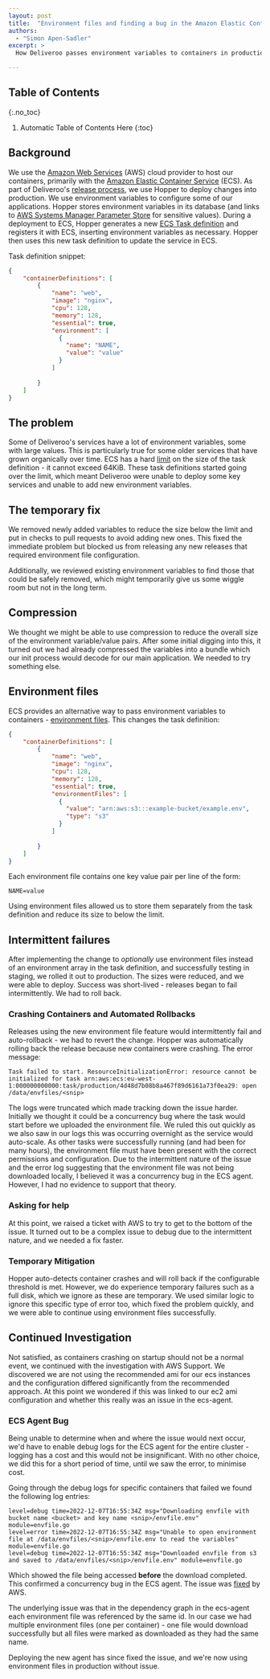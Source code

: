 ```yaml
---
layout: post
title:  "Environment files and finding a bug in the Amazon Elastic Container Service Agent"
authors:
  - "Simon Apen-Sadler"
excerpt: >
  How Deliveroo passes environment variables to containers in production

---
```


## Table of Contents
{:.no_toc}

1. Automatic Table of Contents Here
{:toc}

## Background

We use the [Amazon Web Services][aws] (AWS) cloud provider to host our containers, primarily with the [Amazon Elastic Container Service][ecs] (ECS). As part of Deliveroo's [release process][app-dev], we use Hopper to deploy changes into production. We use environment variables to configure some of our applications. Hopper stores environment variables in its database (and links to [AWS Systems Manager Parameter Store][param-store] for sensitive values). During a deployment to ECS, Hopper generates a new [ECS Task definition][task-def] and registers it with ECS, inserting environment variables as necessary. Hopper then uses this new task definition to update the service in ECS.

Task definition snippet:

```json
{
    "containerDefinitions": [
        {
            "name": "web",
            "image": "nginx",
            "cpu": 128,
            "memory": 128,
            "essential": true,
            "environment": [
              {
                "name": "NAME",
                "value": "value"
              }
            ]
          
        }
    ]
}
```

## The problem

Some of Deliveroo's services have a lot of environment variables, some with large values. This is particularly true for some older services that have grown organically over time. ECS has a hard [limit][ecs-limit] on the size of the task definition - it cannot exceed 64KiB. These task definitions started going over the limit, which meant Deliveroo were unable to deploy some key services and unable to add new environment variables.

## The temporary fix

We removed newly added variables to reduce the size below the limit and put in checks to pull requests to avoid adding new ones. This fixed the immediate problem but blocked us from releasing any new releases that required environment file configuration. 

Additionally, we reviewed existing environment variables to find those that could be safely removed, which might temporarily give us some wiggle room but not in the long term.

## Compression 
We thought we might be able to use compression to reduce the overall size of the environment variable/value pairs. After some initial digging into this, it turned out we had already compressed the variables into a bundle which our init process would decode for our main application. We needed to try something else.

## Environment files

ECS provides an alternative way to pass environment variables to containers - [environment files][env-files]. This changes the task definition:

```json
{
    "containerDefinitions": [
        {
            "name": "web",
            "image": "nginx",
            "cpu": 128,
            "memory": 128,
            "essential": true,
            "environmentFiles": [
              {
                "value": "arn:aws:s3:::example-bucket/example.env",
                "type": "s3"
              }
            ]
          
        }
    ]
}
```

Each environment file contains one key value pair per line of the form:

```text
NAME=value
```

Using environment files allowed us to store them separately from the task definition and reduce its size to below the limit.

## Intermittent failures

After implementing the change to *optionally* use environment files instead of an environment array in the task definition, and successfully testing in staging, we rolled it out to production. The sizes were reduced, and we were able to deploy. Success was short-lived - releases began to fail intermittently. We had to roll back.

### Crashing Containers and Automated Rollbacks
Releases using the new environment file feature would intermittently fail and auto-rollback - we had to revert the change. Hopper was automatically rolling back the release because new containers were crashing. The error message:

```text
Task failed to start. ResourceInitializationError: resource cannot be initialized for task arn:aws:ecs:eu-west-1:000000000000:task/production/4d48d7b08b8a467f89d6161a73f0ea29: open /data/envfiles/<snip>
```

The logs were truncated which made tracking down the issue harder. Initially we thought it could be a concurrency bug where the task would start before we uploaded the environment file. We ruled this out quickly as we also saw in our logs this was occurring overnight as the service would auto-scale. As other tasks were successfully running (and had been for many hours), the environment file must have been present with the correct permissions and configuration. Due to the intermittent nature of the issue and the error log suggesting that the environment file was not being downloaded locally, I believed it was a concurrency bug in the ECS agent. However, I had no evidence to support that theory.

### Asking for help

At this point, we raised a ticket with AWS to try to get to the bottom of the issue. It turned out to be a complex issue to debug due to the intermittent nature, and we needed a fix faster.

### Temporary Mitigation

Hopper auto-detects container crashes and will roll back if the configurable threshold is met. However, we do experience temporary failures such as a full disk, which we ignore as these are temporary. We used similar logic to ignore this specific type of error too, which fixed the problem quickly, and we were able to continue using environment files successfully.

## Continued Investigation

Not satisfied, as containers crashing on startup should not be a normal event, we continued with the investigation with AWS Support. We discovered we are not using the recommended ami for our ecs instances and the configuration differed significantly from the recommended approach. At this point we wondered if this was linked to our ec2 ami configuration and whether this really was an issue in the ecs-agent.

### ECS Agent Bug

Being unable to determine when and where the issue would next occur, we'd have to enable debug logs for the ECS agent for the entire cluster - logging has a cost and this would not be insignificant. With no other choice, we did this for a short period of time, until we saw the error, to minimise cost.

Going through the debug logs for specific containers that failed we found the following log entries:

```text
level=debug time=2022-12-07T16:55:34Z msg="Downloading envfile with bucket name <bucket> and key name <snip>/envfile.env" module=envfile.go
level=error time=2022-12-07T16:55:34Z msg="Unable to open environment file at /data/envfiles/<snip>/envfile.env to read the variables" module=envfile.go
level=debug time=2022-12-07T16:55:34Z msg="Downloaded envfile from s3 and saved to /data/envfiles/<snip>/envfile.env" module=envfile.go
```

Which showed the file being accessed **before** the download completed. This confirmed a concurrency bug in the ECS agent. The issue was [fixed][fix-pr] by AWS. 

The underlying issue was that in the dependency graph in the ecs-agent each environment file was referenced by the same id. In our case we had multiple environment files (one per container) - one file would download successfully but all files were marked as downloaded as they had the same name.

Deploying the new agent has since fixed the issue, and we're now using environment files in production without issue.

[aws]:https://aws.amazon.com/
[deliveroo-ecs]:https://deliveroo.engineering/2020/06/16/using-aws-ec2-and-ecs-to-host-hundreds-of-services.html
[ecs]:https://docs.aws.amazon.com/AmazonECS/latest/developerguide/Welcome.html
[task-def]:https://docs.aws.amazon.com/AmazonECS/latest/developerguide/task_definitions.html
[fix-pr]:https://github.com/aws/amazon-ecs-agent/pull/3554
[ecs-limit]:https://docs.aws.amazon.com/AmazonECS/latest/developerguide/service-quotas.html
[app-dev]:https://deliveroo.engineering/2018/02/21/application-deployment.html
[env-files]:https://docs.aws.amazon.com/AmazonECS/latest/developerguide/taskdef-envfiles.html
[param-store]:https://docs.aws.amazon.com/systems-manager/latest/userguide/systems-manager-parameter-store.html